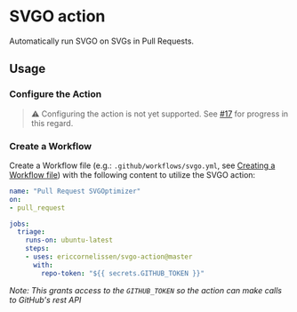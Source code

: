 # SVGO action

Automatically run SVGO on SVGs in Pull Requests.

## Usage

### Configure the Action

> :warning: Configuring the action is not yet supported. See [#17] for progress in this regard.

### Create a Workflow

Create a Workflow file (e.g.: `.github/workflows/svgo.yml`, see [Creating a Workflow file]) with the following content to utilize the SVGO action:

```yaml
name: "Pull Request SVGOptimizer"
on:
- pull_request

jobs:
  triage:
    runs-on: ubuntu-latest
    steps:
    - uses: ericcornelissen/svgo-action@master
      with:
        repo-token: "${{ secrets.GITHUB_TOKEN }}"
```

_Note: This grants access to the `GITHUB_TOKEN` so the action can make calls to GitHub's rest API_

[Creating a Workflow file]: https://help.github.com/en/articles/configuring-a-workflow#creating-a-workflow-file
[#17]: https://github.com/ericcornelissen/svgo-action/issues/17
